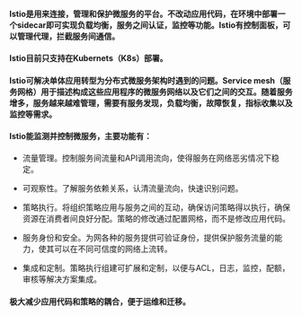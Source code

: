 #### Istio是用来连接，管理和保护微服务的平台。不改动应用代码，在环境中部署一个sidecar即可实现负载均衡，服务之间认证，监控等功能。Istio有控制面板，可以管理代理，拦截服务间通信。

#### Istio目前只支持在Kubernets（K8s）部署。

#### Istio可解决单体应用转型为分布式微服务架构时遇到的问题。Service mesh（服务网格）用于描述构成这些应用程序的微服务网络以及它们之间的交互。随着服务增多，服务越来越难管理，需要有服务发现，负载均衡，故障恢复，指标收集以及监控等需求。

#### Istio能监测并控制微服务﻿，主要功能有：

- 流量管理。控制服务间流量和API调用流向，使得服务在网络恶劣情况下稳定。

- 可观察性。了解服务依赖关系，认清流量流向，快速识别问题。

- 策略执行。将组织策略应用与服务之间的互动，确保访问策略得以执行，确保资源在消费者间良好分配。策略的修改通过配置网格，而不是修改应用代码。

- 服务身份和安全。为网各种的服务提供可验证身份，提供保护服务流量的能力，使其可以在不同可信度的网络上流转。

- 集成和定制。策略执行组建可扩展和定制，以便与ACL，日志，监控，配额，审核等解决方案集成。

#### 极大减少应用代码和策略的耦合，便于运维和迁移。
